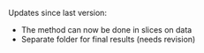 Updates since last version:

 - The method can now be done in slices on data
 - Separate folder for final results (needs revision)
 
